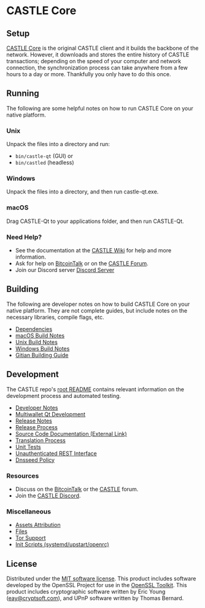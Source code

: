 CASTLE Core
=============

Setup
---------------------
[CASTLE Core](http://castle.org/wallet) is the original CASTLE client and it builds the backbone of the network. However, it downloads and stores the entire history of CASTLE transactions; depending on the speed of your computer and network connection, the synchronization process can take anywhere from a few hours to a day or more. Thankfully you only have to do this once.

Running
---------------------
The following are some helpful notes on how to run CASTLE Core on your native platform.

### Unix

Unpack the files into a directory and run:

- `bin/castle-qt` (GUI) or
- `bin/castled` (headless)

### Windows

Unpack the files into a directory, and then run castle-qt.exe.

### macOS

Drag CASTLE-Qt to your applications folder, and then run CASTLE-Qt.

### Need Help?

* See the documentation at the [CASTLE Wiki](https://github.com/CASTLE-Project/CASTLE/wiki)
for help and more information.
* Ask for help on [BitcoinTalk](https://bitcointalk.org/index.php?topic=1262920.0) or on the [CASTLE Forum](http://forum.castle.org/).
* Join our Discord server [Discord Server](https://discord.castle.org)

Building
---------------------
The following are developer notes on how to build CASTLE Core on your native platform. They are not complete guides, but include notes on the necessary libraries, compile flags, etc.

- [Dependencies](dependencies.md)
- [macOS Build Notes](build-osx.md)
- [Unix Build Notes](build-unix.md)
- [Windows Build Notes](build-windows.md)
- [Gitian Building Guide](gitian-building.md)

Development
---------------------
The CASTLE repo's [root README](/README.md) contains relevant information on the development process and automated testing.

- [Developer Notes](developer-notes.md)
- [Multiwallet Qt Development](multiwallet-qt.md)
- [Release Notes](release-notes.md)
- [Release Process](release-process.md)
- [Source Code Documentation (External Link)](https://www.fuzzbawls.pw/castle/doxygen/)
- [Translation Process](translation_process.md)
- [Unit Tests](unit-tests.md)
- [Unauthenticated REST Interface](REST-interface.md)
- [Dnsseed Policy](dnsseed-policy.md)

### Resources
* Discuss on the [BitcoinTalk](https://bitcointalk.org/index.php?topic=1262920.0) or the [CASTLE](http://forum.castle.org/) forum.
* Join the [CASTLE Discord](https://discord.castle.org).

### Miscellaneous
- [Assets Attribution](assets-attribution.md)
- [Files](files.md)
- [Tor Support](tor.md)
- [Init Scripts (systemd/upstart/openrc)](init.md)

License
---------------------
Distributed under the [MIT software license](/COPYING).
This product includes software developed by the OpenSSL Project for use in the [OpenSSL Toolkit](https://www.openssl.org/). This product includes
cryptographic software written by Eric Young ([eay@cryptsoft.com](mailto:eay@cryptsoft.com)), and UPnP software written by Thomas Bernard.
